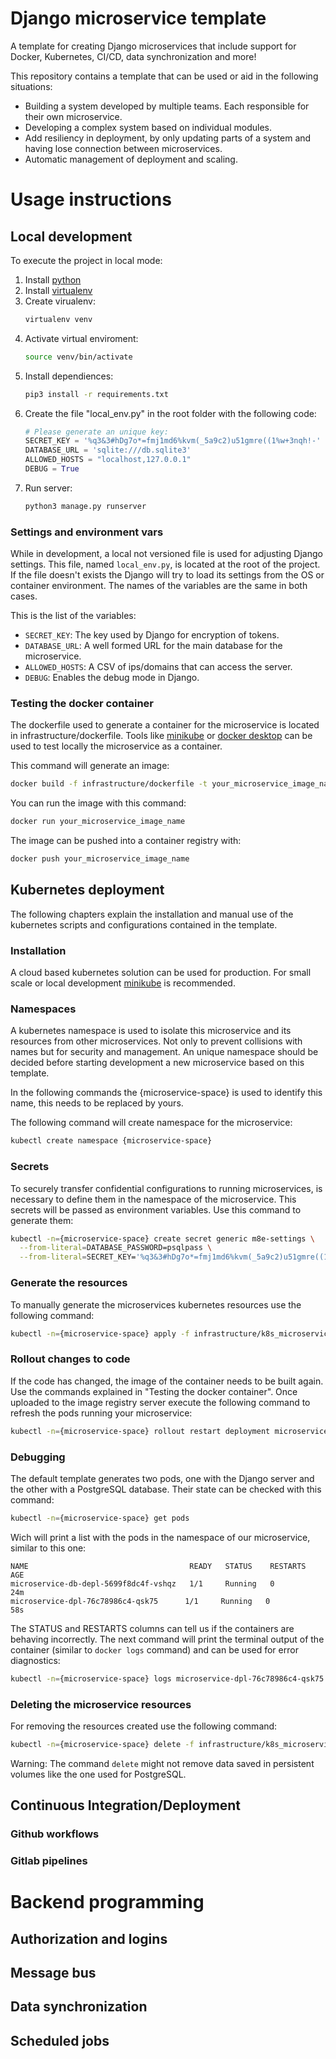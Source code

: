 # Django microservice template
A template for creating Django microservices that include support for Docker, Kubernetes, CI/CD, data synchronization and more!

This repository contains a template that can be used or aid in the following situations:
- Building a system developed by multiple teams. Each responsible for their own microservice.
- Developing a complex system based on individual modules.
- Add resiliency in deployment, by only updating parts of a system and having lose connection between microservices.
- Automatic management of deployment and scaling.

# Usage instructions

## Local development
To execute the project in local mode:
1. Install [python](https://www.python.org/downloads/)
2. Install [virtualenv](https://pypi.org/project/virtualenv/)
3. Create virualenv:
    ```bash
    virtualenv venv
    ```
4. Activate virtual enviroment:
    ```bash
    source venv/bin/activate
    ```
5. Install dependiences: 
    ```bash
    pip3 install -r requirements.txt
    ```
6. Create the file "local_env.py" in the root folder with the following code:
    ```python
    # Please generate an unique key:
    SECRET_KEY = '%q3&3#hDg7o*=fmj1md6%kvm(_5a9c2)u51gmre((1%w+3nqh!-'
    DATABASE_URL = 'sqlite:///db.sqlite3'
    ALLOWED_HOSTS = "localhost,127.0.0.1"
    DEBUG = True
    ```
7. Run server: 
    ```bash
    python3 manage.py runserver
    ```
### Settings and environment vars

While in development, a local not versioned file is used for adjusting Django settings. This file, named `local_env.py`, is located at the root of the project. If the file doesn't exists the Django will try to load its settings from the OS or container environment. The names of the variables are the same in both cases.

This is the list of the variables:
- `SECRET_KEY`: The key used by Django for encryption of tokens.
- `DATABASE_URL`: A well formed URL for the main database for the microservice.
- `ALLOWED_HOSTS`: A CSV of ips/domains that can access the server.
- `DEBUG`: Enables the debug mode in Django.

### Testing the docker container

The dockerfile used to generate a container for the microservice is located in infrastructure/dockerfile. Tools like [minikube](https://minikube.sigs.k8s.io/docs/start/) or [docker desktop](https://www.docker.com/products/docker-desktop/) can be used to test locally the microservice as a container.

This command will generate an image:
```bash
docker build -f infrastructure/dockerfile -t your_microservice_image_name .
```
You can run the image with this command:
```bash
docker run your_microservice_image_name
```
The image can be pushed into a container registry with:
```bash
docker push your_microservice_image_name
```

## Kubernetes deployment
The following chapters explain the installation and manual use of the kubernetes scripts and configurations contained in the template.

### Installation
A cloud based kubernetes solution can be used for production. For small scale or local development [minikube](https://minikube.sigs.k8s.io/docs/start/) is recommended.

### Namespaces
A kubernetes namespace is used to isolate this microservice and its resources from other microservices. Not only to prevent collisions with names but for security and management.
An unique namespace should be decided before starting development a new microservice based on this template.

In the following commands the {microservice-space} is used to identify this name, this needs to be replaced by yours.

The following command will create namespace for the microservice:
```bash
kubectl create namespace {microservice-space}
```

### Secrets
To securely transfer confidential configurations to running microservices, is necessary to define them in the namespace of the microservice. This secrets will be passed as environment variables. Use this command to generate them:
```bash
kubectl -n={microservice-space} create secret generic m8e-settings \
  --from-literal=DATABASE_PASSWORD=psqlpass \
  --from-literal=SECRET_KEY='%q3&3#hDg7o*=fmj1md6%kvm(_5a9c2)u51gmre((1%w+3nqh!-'  
```


### Generate the resources
To manually generate the microservices kubernetes resources use the following command:
```bash
kubectl -n={microservice-space} apply -f infrastructure/k8s_microservice.yaml
```

### Rollout changes to code
If the code has changed, the image of the container needs to be built again. Use the commands explained in "Testing the docker container". Once uploaded to the image registry server execute the following command to refresh the pods running your microservice:
```bash
kubectl -n={microservice-space} rollout restart deployment microservice-dpl
```

### Debugging
The default template generates two pods, one with the Django server and the other with a PostgreSQL database.
Their state can be checked with this command:
```bash
kubectl -n={microservice-space} get pods
```
Wich will print a list with the pods in the namespace of our microservice, similar to this one:
```
NAME                                    READY   STATUS    RESTARTS   AGE
microservice-db-depl-5699f8dc4f-vshqz   1/1     Running   0          24m
microservice-dpl-76c78986c4-qsk75      1/1     Running   0          58s
```
The STATUS and RESTARTS columns can tell us if the containers are behaving incorrectly. The next command will print the terminal output of the container (similar to `docker logs` command) and can be used for error diagnostics:
```bash
kubectl -n={microservice-space} logs microservice-dpl-76c78986c4-qsk75
```

### Deleting the microservice resources
For removing the resources created use the following command:
```bash
kubectl -n={microservice-space} delete -f infrastructure/k8s_microservice.yaml
```
Warning: The command `delete` might not remove data saved in persistent volumes like the one used for PostgreSQL.

## Continuous Integration/Deployment

### Github workflows

### Gitlab pipelines


# Backend programming

## Authorization and logins

## Message bus

## Data synchronization

## Scheduled jobs